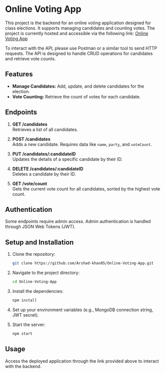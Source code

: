 # Online Voting App 


This project is the backend for an online voting application designed for class elections. It supports managing candidates and counting votes. The project is currently hosted and accessible via the following link: [Online Voting App](https://online-voting-app-st7t.onrender.com)


To interact with the API, please use Postman or a similar tool to send HTTP requests. The API is designed to handle CRUD operations for candidates and retrieve vote counts.

## Features

- **Manage Candidates:** Add, update, and delete candidates for the election.
- **Vote Counting:** Retrieve the count of votes for each candidate.

## Endpoints

1. **GET /candidates**  
   Retrieves a list of all candidates.

2. **POST /candidates**  
   Adds a new candidate. Requires data like `name`, `party`, and `voteCount`.

3. **PUT /candidates/:candidateID**  
   Updates the details of a specific candidate by their ID.

4. **DELETE /candidates/:candidateID**  
   Deletes a candidate by their ID.

5. **GET /vote/count**  
   Gets the current vote count for all candidates, sorted by the highest vote count.

## Authentication

Some endpoints require admin access. Admin authentication is handled through JSON Web Tokens (JWT).

## Setup and Installation

1. Clone the repository:

    ```bash
    git clone https://github.com/Arshad-khan05/Online-Voting-App.git
    ```

2. Navigate to the project directory:

    ```bash
    cd Online-Voting-App
    ```

3. Install the dependencies:

    ```bash
    npm install
    ```

4. Set up your environment variables (e.g., MongoDB connection string, JWT secret).

5. Start the server:

    ```bash
    npm start
    ```

## Usage

Access the deployed application through the link provided above to interact with the backend.

